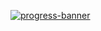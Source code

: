 [![progress-banner](https://backend.codecrafters.io/progress/bittorrent/0d4beef2-6f4c-4b70-a5dd-8edd34e4745f)](https://app.codecrafters.io/users/codecrafters-bot?r=2qF)